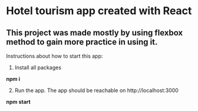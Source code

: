 # Hotel tourism app created with React

## This project was made mostly by using **flexbox** method to gain more practice in using it.

Instructions about how to start this app:

1. Install all packages

**npm i**

2. Run the app. The app should be reachable on http://localhost:3000

**npm start**
